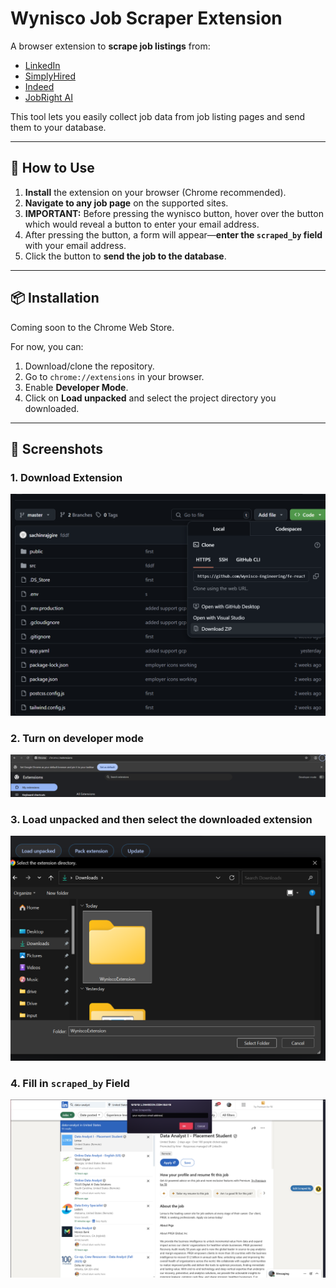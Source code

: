 # Wynisco Job Scraper Extension

A browser extension to **scrape job listings** from:
- [LinkedIn](https://linkedin.com)
- [SimplyHired](https://www.simplyhired.com)
- [Indeed](https://www.indeed.com/)
- [JobRight AI](https://jobright.ai)

This tool lets you easily collect job data from job listing pages and send them to your database.

---

## 🚀 How to Use

1. **Install** the extension on your browser (Chrome recommended).
2. **Navigate to any job page** on the supported sites.
3. **IMPORTANT:** Before pressing the wynisco button, hover over the button which would reveal a button to enter your email address.
4. After pressing the button, a form will appear—**enter the `scraped_by` field** with your email address. 
5. Click the button to **send the job to the database**.
---
## 📦 Installation

Coming soon to the Chrome Web Store.

For now, you can:
1. Download/clone the repository.
2. Go to `chrome://extensions` in your browser.
3. Enable **Developer Mode**.
4. Click on **Load unpacked** and select the project directory you downloaded.

---

## 📸 Screenshots

### 1. Download Extension
![download page](https://raw.githubusercontent.com/Wynisco-Engineering/WyniscoExtension/development/readmeimages/download.png)

### 2. Turn on developer mode
![devmode](https://raw.githubusercontent.com/Wynisco-Engineering/WyniscoExtension/development/readmeimages/chromedev.png)

### 3. Load unpacked and then select the downloaded extension 
![import](https://raw.githubusercontent.com/Wynisco-Engineering/WyniscoExtension/development/readmeimages/image.png)

### 4. Fill in `scraped_by` Field
![Extension Button](https://raw.githubusercontent.com/Wynisco-Engineering/WyniscoExtension/development/readmeimages/edit_scrapedby.png)

